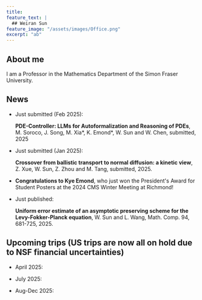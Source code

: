 ```yaml
---
title:
feature_text: |
  ## Weiran Sun
feature_image: "/assets/images/Office.png"
excerpt: "ab"
---
```


## About me

I am a Professor in the Mathematics Department of the Simon Fraser University.

## News

- Just submitted (Feb 2025):

  **PDE-Controller: LLMs for Autoformalization and Reasoning of PDEs**, M. Soroco, J. Song, M. Xia*, K. Emond*, W. Sun and W. Chen, submitted, 2025
  
- Just submitted (Jan 2025):

  **Crossover from ballistic transport to normal diffusion: a kinetic view**, Z. Xue, W. Sun, Z. Zhou and M. Tang, submitted, 2025.

- **Congratulations to Kye Emond**, who just won the President's Award for Student Posters at the 2024 CMS Winter Meeting at Richmond! 
  
- Just published:
  
  **Uniform error estimate of an asymptotic preserving scheme for the Levy-Fokker-Planck equation**, W. Sun and L. Wang, Math. Comp. 94, 681-725, 2025.

## Upcoming trips (US trips are now all on hold due to NSF financial uncertainties)

- April 2025:

- July 2025:

- Aug-Dec 2025:
